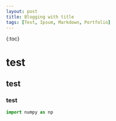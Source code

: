 ```yaml
---
layout: post
title: Blogging with title
tags: [Test, Ipsum, Markdown, Portfolio]
---
```


{:toc}

# test

## test

### test

```python
import numpy as np
```

